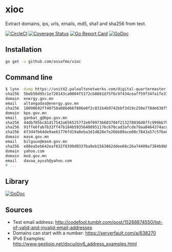 # xioc

Extract domains, ips, urls, emails, md5, sha1 and sha256 from text.

[![CircleCI](https://circleci.com/gh/assafmo/xioc.svg?style=shield&circle-token=53b168115c42a883184dd01267d549aed80c2f49)](https://circleci.com/gh/assafmo/xioc)
[![Coverage Status](https://coveralls.io/repos/github/assafmo/xioc/badge.svg?branch=master)](https://coveralls.io/github/assafmo/xioc?branch=master)
[![Go Report Card](https://goreportcard.com/badge/github.com/assafmo/xioc)](https://goreportcard.com/report/github.com/assafmo/xioc)
[![GoDoc](https://godoc.org/github.com/assafmo/xioc?status.svg)](https://godoc.org/github.com/assafmo/xioc)

## Installation

```bash
go get -u github.com/assafmo/xioc
```

## Command line

```bash
$ lynx -dump https://unit42.paloaltonetworks.com/digital-quartermaster-scenario-demonstrated-in-attacks-against-the-mongolian-government/ | xioc
sha256  5beb50d95c1e720143ca0004f5172cb8881d75f6c9f434ceaff59f34fa1fe378
domain  energy.gov.mn
email   altangadas@energy.gov.mn
sha256  10090692ff40758a08bd66f806e0f2c831b4b9742bbf3d19c250e778de638f57
domain  bpo.gov.mn
email   ganbat_g@bpo.gov.mn
sha256  44dbf05bc81d17542a656525772e0f0973b603704f213278036d8ffc999bb79a
sha256  91ffe6fab7b33ff47b184b59356408951176c670cad3afcde79aa8464374acd3
sha256  6f3d4fb64de9ae61776fd19a8eba3d1d828e7e26bb89ace00c7843a57c5f6e8a
domain  masm.gov.mn
email   bilguun@masm.gov.mn
sha256  e88ea5eb642eaf832f8399d0337ba9eb1563862ddee68c26a74409a7384b9bb9
domain  yahoo.com
domain  mod.gov.mn
email   davaa_ayush@yahoo.com
# ...
```

## Library

[![GoDoc](https://godoc.org/github.com/assafmo/xioc/xioc?status.svg)](https://godoc.org/github.com/assafmo/xioc/xioc)

## Sources

- Test email address: http://codefool.tumblr.com/post/15288874550/list-of-valid-and-invalid-email-addresses
- Domains can start with a number: https://serverfault.com/a/638270
- IPv6 Examples: http://www.gestioip.net/docu/ipv6_address_examples.html
